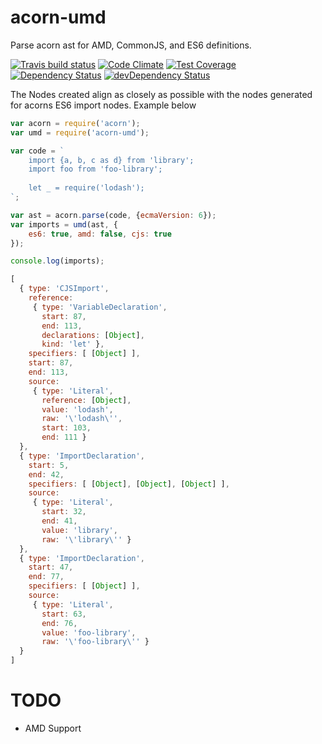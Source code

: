 # acorn-umd

Parse acorn ast for AMD, CommonJS, and ES6 definitions.

[![Travis build status](http://img.shields.io/travis/megawac/acorn-umd.svg?style=flat)](https://travis-ci.org/megawac/acorn-umd)
[![Code Climate](https://codeclimate.com/github/megawac/acorn-umd/badges/gpa.svg)](https://codeclimate.com/github/megawac/acorn-umd)
[![Test Coverage](https://codeclimate.com/github/megawac/acorn-umd/badges/coverage.svg)](https://codeclimate.com/github/megawac/acorn-umd)
[![Dependency Status](https://david-dm.org/megawac/acorn-umd.svg)](https://david-dm.org/megawac/acorn-umd)
[![devDependency Status](https://david-dm.org/megawac/acorn-umd/dev-status.svg)](https://david-dm.org//acorn-umd#info=devDependencies)

The Nodes created align as closely as possible with the nodes generated for acorns ES6 import nodes. Example below

```js
var acorn = require('acorn');
var umd = require('acorn-umd');

var code = `
    import {a, b, c as d} from 'library';
    import foo from 'foo-library';
    
    let _ = require('lodash');
`;

var ast = acorn.parse(code, {ecmaVersion: 6});
var imports = umd(ast, {
    es6: true, amd: false, cjs: true
});

console.log(imports);
```

```js
[
  { type: 'CJSImport',
    reference: 
     { type: 'VariableDeclaration',
       start: 87,
       end: 113,
       declarations: [Object],
       kind: 'let' },
    specifiers: [ [Object] ],
    start: 87,
    end: 113,
    source: 
     { type: 'Literal',
       reference: [Object],
       value: 'lodash',
       raw: '\'lodash\'',
       start: 103,
       end: 111 }
  },
  { type: 'ImportDeclaration',
    start: 5,
    end: 42,
    specifiers: [ [Object], [Object], [Object] ],
    source: 
     { type: 'Literal',
       start: 32,
       end: 41,
       value: 'library',
       raw: '\'library\'' }
  },
  { type: 'ImportDeclaration',
    start: 47,
    end: 77,
    specifiers: [ [Object] ],
    source: 
     { type: 'Literal',
       start: 63,
       end: 76,
       value: 'foo-library',
       raw: '\'foo-library\'' }
  }
]
```


# TODO

- AMD Support
